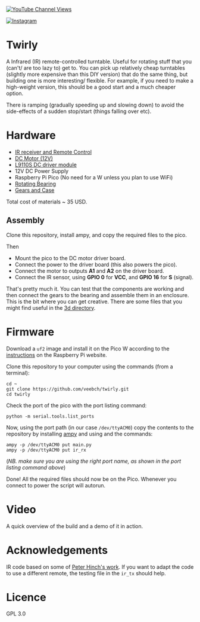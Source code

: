 [![YouTube Channel Views](https://img.shields.io/youtube/channel/views/UCz5BOU9J9pB_O0B8-rDjCWQ?label=YouTube&style=social)](https://www.youtube.com/channel/UCz5BOU9J9pB_O0B8-rDjCWQ)

[![Instagram](https://img.shields.io/badge/Instagram-E4405F?style=for-the-badge&logo=instagram&logoColor=white)](https://www.instagram.com/v_e_e_b/)


# Twirly

A Infrared (IR) remote-controlled turntable. Useful for rotating stuff that you (can't/ are too lazy to) get to. You can pick up relatively cheap turntables (slightly more expensive than this DIY version) that do the same thing, but building one is more interesting/ flexible. For example, if you need to make a high-weight version, this should be a good start and a much cheaper option.

There is ramping (gradually speeding up and slowing down) to avoid the side-effects of a sudden stop/start (things falling over etc).

# Hardware

- [IR receiver and Remote Control](https://www.amazon.de/-/en/DollaTek-Infrared-Wireless-Control-Arduino/dp/B07DJ58XGC)
- [DC Motor (12V)](https://www.amazon.de/gp/product/B0824V7YGT)
- [L9110S DC driver module](https://de.aliexpress.com/item/32273623980.html?spm=a2g0o.order_list.order_list_main.71.34de5c5fbnyqkO&gatewayAdapt=glo2deu)
- 12V DC Power Supply
- Raspberry Pi Pico (No need for a W unless you plan to use WiFi)
- [Rotating Bearing](https://www.amazon.de/-/en/dp/B073NZ4GT4?psc=1&ref=ppx_yo2ov_dt_b_product_details)
- [Gears and Case](3d/)

Total cost of materials ~ 35 USD.

## Assembly
Clone this repository, install ampy, and copy the required files to the pico.

Then
- Mount the pico to the DC motor driver board. 
- Connect the power to the driver board (this also powers the pico).
- Connect the motor to outputs **A1** and **A2** on the driver board.
- Connect the IR sensor, using **GPIO 0** for **VCC**, and **GPIO 16** for **S** (signal).

That's pretty much it. You can test that the components are working and then connect the gears to the bearing and assemble them in an enclosure. This is the bit where you can get creative. There are some files that you might find useful in the [3d directory](3d/).

# Firmware

Download a `uf2` image and install it on the Pico W according to the [instructions](https://www.raspberrypi.com/documentation/microcontrollers/micropython.html#drag-and-drop-micropython) on the Raspberry Pi website.

Clone this repository to your computer using the commands (from a terminal):

```
cd ~
git clone https://github.com/veebch/twirly.git
cd twirly
```

Check the port of the pico with the port listing command:
```
python -m serial.tools.list_ports
```
Now, using the port path (in our case `/dev/ttyACM0`) copy the contents to the repository by installing [ampy](https://pypi.org/project/adafruit-ampy/) and using  and the commands:

```
ampy -p /dev/ttyACM0 put main.py 
ampy -p /dev/ttyACM0 put ir_rx
```
(*NB. make sure you are using the right port name, as shown in the port listing command above*)

Done! All the required files should now be on the Pico. Whenever you connect to power the script will autorun.

# Video  

A quick overview of the build and a demo of it in action.

# Acknowledgements

IR code based on some of [Peter Hinch's work](https://github.com/peterhinch/micropython_ir). If you want to adapt the code to use a different remote, the testing file in the `ir_tx` should help.

# Licence 

GPL 3.0
